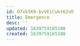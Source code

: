 ```yaml
---
id: O7xkSK9-bvVEiCukt62oO
title: Emergence
desc: ''
updated: 1639759165188
created: 1639759165188
---
```


